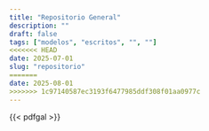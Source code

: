 ```yaml
---
title: "Repositorio General"
description: ""
draft: false
tags: ["modelos", "escritos", "", ""]
<<<<<<< HEAD
date: 2025-07-01
slug: "repositorio"
=======
date: 2025-08-01
>>>>>>> 1c97140587ec3193f6477985ddf308f01aa0977c
---
```


{{< pdfgal >}}


